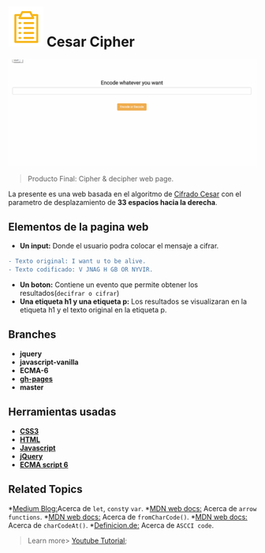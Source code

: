 # ![icon-document](https://github.com/Gloper98/Cifrado-cesar-/raw/master/assets/images/icon-document.png "document") Cesar Cipher
![Cesar-Cipher](https://github.com/Gloper98/Cifrado-cesar-/raw/master/assets/images/decoder.gif "cipher and decipher")
>Producto Final: Cipher & decipher web page.

La presente es una web basada en el algoritmo de [Cifrado Cesar](https://en.wikipedia.org/wiki/Caesar_cipher) con el parametro de desplazamiento de **33 espacios hacia la derecha**.

## Elementos de la pagina web

* **Un input:** Donde el usuario podra colocar el mensaje a cifrar.

```diff
- Texto original: I want u to be alive.
- Texto codificado: V JNAG H GB OR NYVIR.
```

* **Un boton:** Contiene un evento que permite obtener los resultados(`decifrar o cifrar`)
* **Una etiqueta h1 y una etiqueta p:** Los resultados se visualizaran en la etiqueta h1 y el texto original en la etiqueta p.

## Branches
* **jquery**
* **javascript-vanilla**
* **ECMA-6**
* **[gh-pages](https://gloper98.github.io/Cifrado-cesar-/)**
* **master**

## Herramientas usadas

* **[CSS3](https://developer.mozilla.org/en-US/docs/Web/CSS/CSS3)**
* **[HTML](https://www.w3schools.com/html/html_elements.asp)**
* **[Javascript](https://www.javascript.com/)**
* **[jQuery](https://jquery.com/)**
* **[ECMA script 6](http://es6-features.org/#Constants)**

## Related Topics

*[Medium Blog:](https://medium.com/javascript-scene/javascript-es6-var-let-or-const-ba58b8dcde75)Acerca de `let`, `const`y `var`.
*[MDN web docs:](https://developer.mozilla.org/en-US/docs/Web/JavaScript/Reference/Functions/Arrow_functions) Acerca de `arrow functions`.
*[MDN web docs:](https://developer.mozilla.org/es/docs/Web/JavaScript/Referencia/Objetos_globales/String/fromCharCode) Acerca de `fromCharCode()`.
*[MDN web docs:](https://developer.mozilla.org/es/docs/Web/JavaScript/Referencia/Objetos_globales/String/charCodeAt) Acerca de `charCodeAt()`.
*[Definicion.de:](http://conceptodefinicion.de/ascii/) Acerca de `ASCCI code`.

>Learn more> [Youtube Tutorial](https://www.youtube.com/watch?v=QVWsTy4ZPJI);

